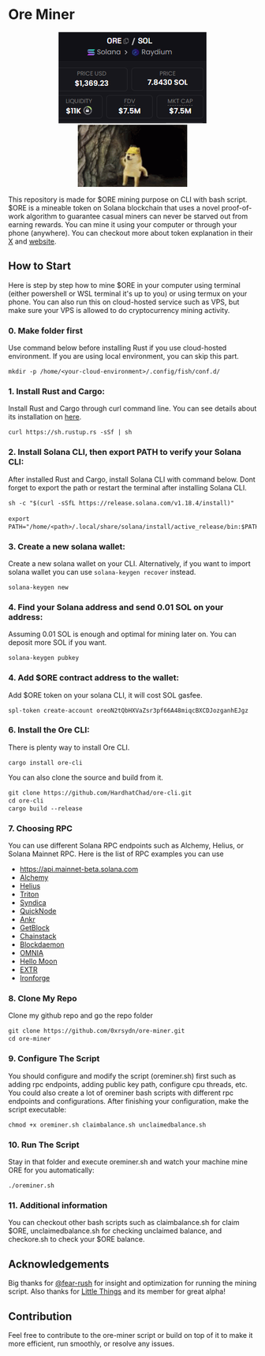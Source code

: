# Ore Miner

<p align="center">
  <img src="img/Screenshot_23.png" alt="ore">
  <img src="img/dog-destroy.gif"
</p>

This repository is made for $ORE mining purpose on CLI with bash script. $ORE is a mineable token on  Solana blockchain that uses a novel proof-of-work algorithm to guarantee casual miners can never be starved out from earning rewards. You can mine it using your computer or through your phone (anywhere). You can checkout more about token explanation in their [X](https://twitter.com/OreSupply/status/1775176540340547818) and [website](https://ore.supply/).

## How to Start

Here is step by step how to mine $ORE in your computer using terminal (either powershell or WSL terminal it's up to you) or using termux on your phone. You can also run this on cloud-hosted service such as VPS, but make sure your VPS is allowed to do cryptocurrency mining activity.

### 0. Make folder first
Use command below before installing Rust if you use cloud-hosted environment. If you are using local environment, you can skip this part.
```
mkdir -p /home/<your-cloud-environment>/.config/fish/conf.d/
```

### 1. Install Rust and Cargo:
Install Rust and Cargo through curl command line. You can see details about its installation on [here](https://www.rust-lang.org/tools/install).
```
curl https://sh.rustup.rs -sSf | sh
```

### 2. Install Solana CLI, then export PATH to verify your Solana CLI:
After installed Rust and Cargo, install Solana CLI with command below. Dont forget to export the path or restart the terminal after installing Solana CLI.
```
sh -c "$(curl -sSfL https://release.solana.com/v1.18.4/install)"

export PATH="/home/<path>/.local/share/solana/install/active_release/bin:$PATH"
```

### 3. Create a new solana wallet:
Create a new solana wallet on your CLI. Alternatively, if you want to import solana wallet you can use `solana-keygen recover` instead.
```
solana-keygen new
```
### 4. Find your Solana address and send 0.01 SOL on your address:
Assuming 0.01 SOL is enough and optimal for mining later on. You can deposit more SOL if you want.
```
solana-keygen pubkey
```

### 4. Add $ORE contract address to the wallet:
Add $ORE token on your solana CLI, it will cost SOL gasfee.
```
spl-token create-account oreoN2tQbHXVaZsr3pf66A48miqcBXCDJozganhEJgz
```

### 6. Install the Ore CLI:
There is plenty way to install Ore CLI. 
```
cargo install ore-cli
```
You can also clone the source and build from it.
```
git clone https://github.com/HardhatChad/ore-cli.git
cd ore-cli
cargo build --release
```

### 7. Choosing RPC
You can use different Solana RPC endpoints such as Alchemy, Helius, or Solana Mainnet RPC. Here is the list of RPC examples you can use
- https://api.mainnet-beta.solana.com
- [Alchemy](https://www.alchemy.com/solana)
- [Helius](https://www.helius.dev/)
- [Triton](https://triton.one/)
- [Syndica](https://syndica.io/)
- [QuickNode](https://www.quicknode.com/docs/solana)
- [Ankr](https://www.ankr.com/rpc/solana/)
- [GetBlock](https://getblock.io/nodes/sol/)
- [Chainstack](https://chainstack.com/build-better-with-solana/)
- [Blockdaemon](https://www.blockdaemon.com/protocols/solana)
- [OMNIA](https://omniatech.io/pages/solana-rpc/)
- [Hello Moon](https://www.hellomoon.io/developers)
- [EXTR](https://extrnode.com/solana/)
- [Ironforge](https://ore.supply/settings)

### 8. Clone My Repo
Clone my github repo and go the repo folder
```
git clone https://github.com/0xrsydn/ore-miner.git
cd ore-miner
```

### 9. Configure The Script
You should configure and modify the script (oreminer.sh) first such as adding rpc endpoints, adding public key path, configure cpu threads, etc. You could also create a lot of oreminer bash scripts with different rpc endpoints and configurations. After finishing your configuration, make the script executable:
```
chmod +x oreminer.sh claimbalance.sh unclaimedbalance.sh
```

### 10. Run The Script
Stay in that folder and execute oreminer.sh and watch your machine mine ORE for you automatically:
```
./oreminer.sh
```

### 11. Additional information
You can checkout other bash scripts such as claimbalance.sh for claim $ORE, unclaimedbalance.sh for checking unclaimed balance, and checkore.sh to check your $ORE balance. 


## Acknowledgements

Big thanks for [@fear-rush](https://github.com/fear-rush) for insight and optimization for running the mining script. Also thanks for [Little Things](https://t.me/yourlittlething) and its member for great alpha!

## Contribution

Feel free to contribute to the ore-miner script or build on top of it to make it more efficient, run smoothly, or resolve any issues.

